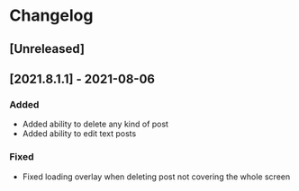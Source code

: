 # Changelog

## [Unreleased]

## [2021.8.1.1] - 2021-08-06

### Added

- Added ability to delete any kind of post
- Added ability to edit text posts

### Fixed

- Fixed loading overlay when deleting post not covering the whole screen
